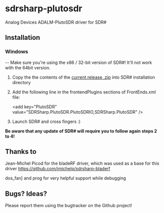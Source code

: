 # sdrsharp-plutosdr

Analog Devices ADALM-PlutoSDR driver for SDR#

## Installation

### Windows
-- Make sure you're using the x86 / 32-bit version of SDR#! It'll not work with the 64bit version.

1. Copy the the contents of the [current release .zip](https://github.com/Manawyrm/sdrsharp-plutosdr/releases) into SDR# installation directory
2. Add the following line in the frontendPlugins sections of FrontEnds.xml file:

	&lt;add key="PlutoSDR" value="SDRSharp.PlutoSDR.PlutoSDRIO,SDRSharp.PlutoSDR" /&gt;

3. Launch SDR# and cross fingers :)

**Be aware that any update of SDR# will require you to follow again steps 2 to 4!**

## Thanks to 

Jean-Michel Picod for the bladeRF driver, which was used as a base for this driver
https://github.com/jmichelp/sdrsharp-bladerf

dos_fan] and prog for very helpful support while debugging

## Bugs? Ideas?

Please report them using the bugtracker on the Github project!
